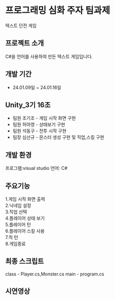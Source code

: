 # 프로그래밍 심화 주자 팀과제
텍스트 던전 게임

## 프로젝트 소개
C#을 언어를 사용하여 만든 텍스트 게임입니다.
<br>

## 개발 기간
* 24.01.09일 ~ 24.01.16일
  
## Unity_3기 16조
- 팀원 조기조 - 게임 시작 화면 구현
- 팀원 허아영 - 상태보기 구현
- 팀원 석동구 - 전투 시작 구현
- 팀장 심선규 - 몬스터 생성 구현 및 직업,스킬 구현

## 개발 환경
프로그램:visual studio
언어: C#

## 주요기능
1.게임 시작 화면 출력<br>
2.닉네임 설정<br>
3.직업 선택<br>
4.플레이어 상태 보기<br>
5.플레이어 턴<br>
6.플레이어 스킬 사용<br>
7.적 턴<br>
8.게임종료

## 최종 스크립트
class - Player.cs,Monster.cs
main - program.cs

## 시연영상
